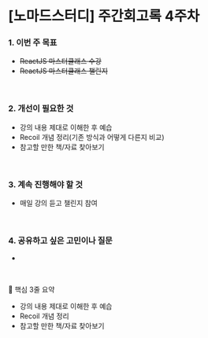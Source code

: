 # [노마드스터디] 주간회고록 4주차

### 1. 이번 주 목표

- ~~ReactJS 마스터클래스 수강~~
- ~~ReactJS 마스터클래스 챌린지~~

<br>

### 2. 개선이 필요한 것

- 강의 내용 제대로 이해한 후 예습
- Recoil 개념 정리(기존 방식과 어떻게 다른지 비교)
- 참고할 만한 책/자료 찾아보기

<br>

### 3. 계속 진행해야 할 것

- 매일 강의 듣고 챌린지 참여

<br>

### 4. 공유하고 싶은 고민이나 질문

-

<br>

🤖 핵심 3줄 요약

- 강의 내용 제대로 이해한 후 예습
- Recoil 개념 정리
- 참고할 만한 책/자료 찾아보기
